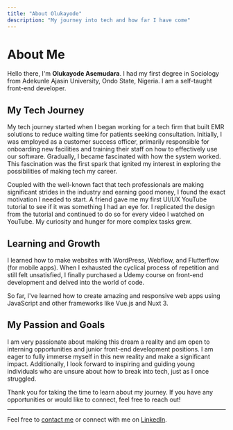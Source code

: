 ```yaml
---
title: "About Olukayode"
description: "My journey into tech and how far I have come"
---
```


# About Me

Hello there, I'm **Olukayode Asemudara**. I had my first degree in Sociology from Adekunle Ajasin University, Ondo State, Nigeria. I am a self-taught front-end developer.

## My Tech Journey

My tech journey started when I began working for a tech firm that built EMR solutions to reduce waiting time for patients seeking consultation. Initially, I was employed as a customer success officer, primarily responsible for onboarding new facilities and training their staff on how to effectively use our software. Gradually, I became fascinated with how the system worked. This fascination was the first spark that ignited my interest in exploring the possibilities of making tech my career.

Coupled with the well-known fact that tech professionals are making significant strides in the industry and earning good money, I found the exact motivation I needed to start. A friend gave me my first UI/UX YouTube tutorial to see if it was something I had an eye for. I replicated the design from the tutorial and continued to do so for every video I watched on YouTube. My curiosity and hunger for more complex tasks grew.

## Learning and Growth

I learned how to make websites with WordPress, Webflow, and Flutterflow (for mobile apps). When I exhausted the cyclical process of repetition and still felt unsatisfied, I finally purchased a Udemy course on front-end development and delved into the world of code.

So far, I've learned how to create amazing and responsive web apps using JavaScript and other frameworks like Vue.js and Nuxt 3.

## My Passion and Goals

I am very passionate about making this dream a reality and am open to interning opportunities and junior front-end development positions. I am eager to fully immerse myself in this new reality and make a significant impact. Additionally, I look forward to inspiring and guiding young individuals who are unsure about how to break into tech, just as I once struggled.

Thank you for taking the time to learn about my journey. If you have any opportunities or would like to connect, feel free to reach out!

---

Feel free to [contact me](mailto:your-email@example.com) or connect with me on [LinkedIn](https://www.linkedin.com/in/your-linkedin-profile).
